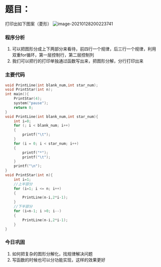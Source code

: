 # 题目：

打印出如下图案（菱形）
![image-20210128200223741](C:\Users\lenovo\AppData\Roaming\Typora\typora-user-images\image-20210128200223741.png)



### 程序分析

1. 可以把图形分成上下两部分来看待，前四行一个规律，后三行一个规律，利用双重for循环，第一层控制行，第二层控制列
2. 我们可以把行的打印单独通过函数写出来，把图形分解，分行打印出来



### 主要代码

```c
void PrintLine(int blank_num,int star_num);
void PrintStar(int n);
int main(){
	PrintStar(4);
	system("pause");
	return 0;
}
void PrintLine(int blank_num,int star_num){
	int i=0;
	for (; i < blank_num; i++)
	{
		printf("\t");
	}
	for (i = 0; i < star_num; i++)
	{
		printf("*");
		printf("\t");
	}
	printf("\n");
}
void PrintStar(int n){
	int i=1;
	//上半部分
	for (i=1; i <= n; i++)
	{
		PrintLine(n-i,2*i-1);
	}
	//下半部分
	for (i=n-1; i >0; i--)
	{
		PrintLine(n-i,2*i-1);
	}
}
```



### 今日巩固

1. 如何把复杂的图形分解化，找规律解决问题
2. 写函数的时候也可以分功能实现，这样的效果更好